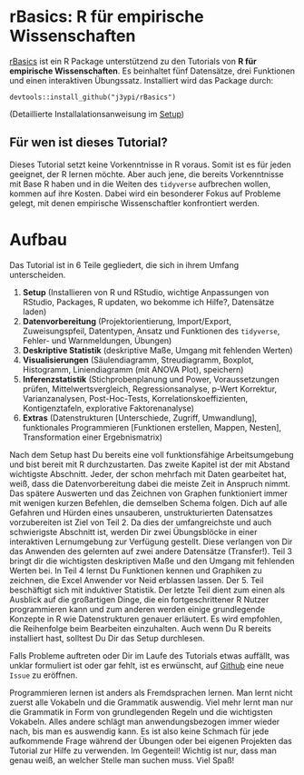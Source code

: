 # rBasics: R für empirische Wissenschaften

[rBasics](https://j3ypi.github.io/rBasics/) ist ein R Package unterstützend zu den Tutorials von **R für empirische Wissenschaften**. Es beinhaltet fünf Datensätze, drei Funktionen und einen interaktiven Übungssatz. Installiert wird das Package durch:

``devtools::install_github("j3ypi/rBasics")``

(Detaillierte Installalationsanweisung im [Setup](https://j3ypi.github.io/rBasics/articles/01_Setup.html#set-up-your-lab))

## Für wen ist dieses Tutorial?

Dieses Tutorial setzt keine Vorkenntnisse in R voraus. Somit ist es für jeden geeignet, der R lernen möchte. Aber auch jene, die bereits Vorkenntnisse mit Base R haben und in die Weiten des `tidyverse` aufbrechen wollen, kommen auf ihre Kosten. Dabei wird ein besonderer Fokus auf Probleme gelegt, mit denen empirische Wissenschaftler konfrontiert werden.

# Aufbau
Das Tutorial ist in 6 Teile gegliedert, die sich in ihrem Umfang unterscheiden.

1. **Setup** (Installieren von R und RStudio, wichtige Anpassungen von RStudio, Packages, R updaten, wo bekomme ich Hilfe?, Datensätze laden)
2. **Datenvorbereitung** (Projektorientierung, Import/Export, Zuweisungspfeil, Datentypen, Ansatz und Funktionen des `tidyverse`, Fehler- und Warnmeldungen, Übungen)
3. **Deskriptive Statistik** (deskriptive Maße, Umgang mit fehlenden Werten)
4. **Visualisierungen** (Säulendiagramm, Streudiagramm, Boxplot, Histogramm, Liniendiagramm (mit ANOVA Plot), speichern)
5. **Inferenzstatistik** (Stichprobenplanung und Power, Voraussetzungen prüfen, Mittelwertsvergleich, Regressionsanalyse, p-Wert Korrektur, Varianzanalysen, Post-Hoc-Tests, Korrelationskoeffizienten, Kontigenztafeln, explorative Faktorenanalyse)
6. **Extras** (Datenstrukturen [Unterschiede, Zugriff, Umwandlung], funktionales Programmieren [Funktionen erstellen, Mappen, Nesten], Transformation einer Ergebnismatrix)

Nach dem Setup hast Du bereits eine voll funktionsfähige Arbeitsumgebung und bist bereit mit R durchzustarten. Das zweite Kapitel ist der mit Abstand wichtigste Abschnitt. Jeder, der schon mehrfach mit Daten gearbeitet hat, weiß, dass die Datenvorbereitung dabei die meiste Zeit in Anspruch nimmt. Das spätere Auswerten und das Zeichnen von Graphen funktioniert immer mit wenigen kurzen Befehlen, die demselben Schema folgen. Dich auf alle Gefahren und Hürden eines unsauberen, unstrukturierten Datensatzes vorzubereiten ist Ziel von Teil 2. Da dies der umfangreichste und auch schwierigste Abschnitt ist, werden Dir zwei Übungsblöcke in einer interaktiven Lernumgebung zur Verfügung gestellt. Diese verlangen von Dir das Anwenden des gelernten auf zwei andere Datensätze (Transfer!). Teil 3 bringt dir die wichtigsten deskriptiven Maße und den Umgang mit fehlenden Werten bei. In Teil 4 lernst Du Funktionen kennen und Graphiken zu zeichnen, die Excel Anwender vor Neid erblassen lassen. Der 5. Teil beschäftigt sich mit induktiver Statistik. Der letzte Teil dient zum einen als Ausblick auf die großartigen Dinge, die ein fortgeschrittener R Nutzer programmieren kann und zum anderen werden einige grundlegende Konzepte in R wie Datenstrukturen genauer erläutert. Es wird empfohlen, die Reihenfolge beim Bearbeiten einzuhalten. Auch wenn Du R bereits installiert hast, solltest Du Dir das Setup durchlesen.

Falls Probleme auftreten oder Dir im Laufe des Tutorials etwas auffällt, was unklar formuliert ist oder gar fehlt, ist es erwünscht, auf [Github](https://github.com/j3ypi/rBasics/issues) eine neue `Issue` zu eröffnen.

Programmieren lernen ist anders als Fremdsprachen lernen. Man lernt nicht zuerst alle Vokabeln und die Grammatik auswendig. Viel mehr lernt man nur die Grammatik in Form von grundlegenden Regeln und die wichtigsten Vokabeln. Alles andere schlägt man anwendungsbezogen immer wieder nach, bis man es auswendig kann. Es ist also keine Schmach für jede aufkommende Frage während der Übungen oder bei eigenen Projekten das Tutorial zur Hilfe zu verwenden. Im Gegenteil! Wichtig ist nur, dass man genau weiß, an welcher Stelle man suchen muss. Viel Spaß!
